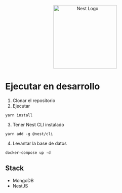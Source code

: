 <p align="center">
  <a href="http://nestjs.com/" target="blank"><img src="https://nestjs.com/img/logo-small.svg" width="200" alt="Nest Logo" /></a>
</p>

# Ejecutar en desarrollo 

1. Clonar el repositorio
2. Ejecutar
```
yarn install
```
3. Tener Nest CLI instalado
```
yarn add -g @nest/cli
```
4. Levantar la base de datos
```
docker-compose up -d
```

## Stack
* MongoDB
* NestJS


